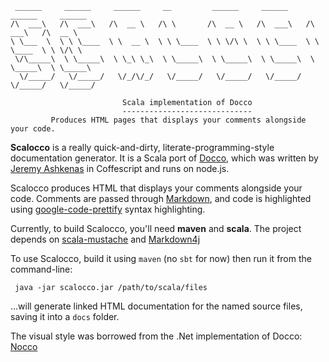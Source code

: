      ______     ______     ______     __         ______     ______     ______     ______    
    /\  ___\   /\  ___\   /\  __ \   /\ \       /\  __ \   /\  ___\   /\  ___\   /\  __ \   
    \ \___  \  \ \ \____  \ \  __ \  \ \ \____  \ \ \/\ \  \ \ \____  \ \ \____  \ \ \/\ \  
     \/\_____\  \ \_____\  \ \_\ \_\  \ \_____\  \ \_____\  \ \_____\  \ \_____\  \ \_____\ 
      \/_____/   \/_____/   \/_/\/_/   \/_____/   \/_____/   \/_____/   \/_____/   \/_____/
    
                             Scala implementation of Docco
                             -----------------------------
             Produces HTML pages that displays your comments alongside your code.

**Scalocco** is a really quick-and-dirty, literate-programming-style documentation
generator. It is a Scala port of [Docco](http://jashkenas.github.com/docco/),
which was written by [Jeremy Ashkenas](https://github.com/jashkenas) in
Coffescript and runs on node.js.

Scalocco produces HTML that displays your comments alongside your code.
Comments are passed through
[Markdown](http://daringfireball.net/projects/markdown/syntax), and code is
highlighted using [google-code-prettify](http://code.google.com/p/google-code-prettify/)
syntax highlighting.

Currently, to build Scalocco, you'll need **maven** and **scala**. The project
depends on [scala-mustache](https://github.com/vspy/scala-mustache) and
[Markdown4j](https://code.google.com/p/markdown4j/)

To use Scalocco, build it using `maven` (no `sbt` for now) then run it from the command-line:

     java -jar scalocco.jar /path/to/scala/files

...will generate linked HTML documentation for the named source files, saving
it into a `docs` folder.

The visual style was borrowed from the .Net implementation of Docco: [Nocco](https://github.com/dontangg/nocco)